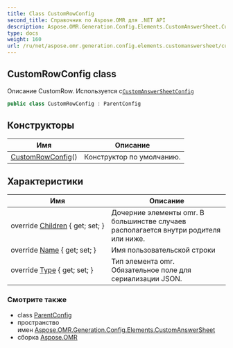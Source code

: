 ```yaml
---
title: Class CustomRowConfig
second_title: Справочник по Aspose.OMR для .NET API
description: Aspose.OMR.Generation.Config.Elements.CustomAnswerSheet.CustomRowConfig сорт. Описание CustomRow. Используется сCustomAnswerSheetConfig
type: docs
weight: 160
url: /ru/net/aspose.omr.generation.config.elements.customanswersheet/customrowconfig/
---
```

## CustomRowConfig class

Описание CustomRow. Используется с[`CustomAnswerSheetConfig`](../customanswersheetconfig/)

```csharp
public class CustomRowConfig : ParentConfig
```

## Конструкторы

| Имя | Описание |
| --- | --- |
| [CustomRowConfig](customrowconfig/)() | Конструктор по умолчанию. |

## Характеристики

| Имя | Описание |
| --- | --- |
| override [Children](../../aspose.omr.generation.config.elements.customanswersheet/customrowconfig/children/) { get; set; } | Дочерние элементы omr. В большинстве случаев располагается внутри родителя или ниже. |
| override [Name](../../aspose.omr.generation.config.elements.customanswersheet/customrowconfig/name/) { get; set; } | Имя пользовательской строки |
| override [Type](../../aspose.omr.generation.config.elements.customanswersheet/customrowconfig/type/) { get; set; } | Тип элемента omr. Обязательное поле для сериализации JSON. |

### Смотрите также

* class [ParentConfig](../../aspose.omr.generation.config/parentconfig/)
* пространство имен [Aspose.OMR.Generation.Config.Elements.CustomAnswerSheet](../../aspose.omr.generation.config.elements.customanswersheet/)
* сборка [Aspose.OMR](../../)


